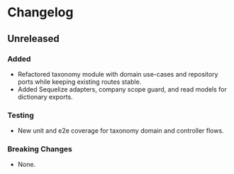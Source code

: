 # Changelog

## Unreleased

### Added

- Refactored taxonomy module with domain use-cases and repository ports while keeping existing routes stable.
- Added Sequelize adapters, company scope guard, and read models for dictionary exports.

### Testing

- New unit and e2e coverage for taxonomy domain and controller flows.

### Breaking Changes

- None.
